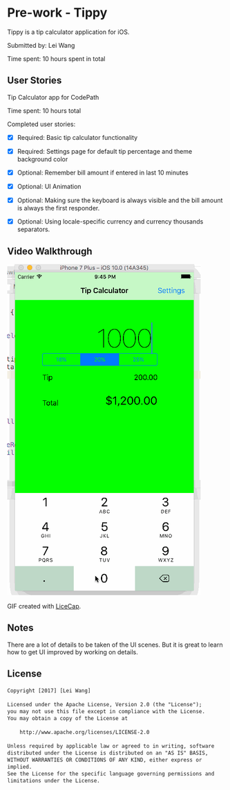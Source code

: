 # Pre-work - Tippy

Tippy is a tip calculator application for iOS.

Submitted by: Lei Wang

Time spent: 10 hours spent in total

## User Stories

Tip Calculator app for CodePath

Time spent: 10 hours total

Completed user stories:

* [x] Required: Basic tip calculator functionality
* [x] Required: Settings page for default tip percentage and theme background color
* [x] Optional: Remember bill amount if entered in last 10 minutes
* [x] Optional: UI Animation
* [X] Optional: Making sure the keyboard is always visible and the bill amount is always the first responder.
* [X] Optional: Using locale-specific currency and currency thousands separators.


## Video Walkthrough

![](./tipCalculator.gif)


GIF created with [LiceCap](http://www.cockos.com/licecap/).

## Notes

There are a lot of details to be taken of the UI scenes. But it is great to learn how to get UI improved by working on details.
## License

    Copyright [2017] [Lei Wang]

    Licensed under the Apache License, Version 2.0 (the "License");
    you may not use this file except in compliance with the License.
    You may obtain a copy of the License at

        http://www.apache.org/licenses/LICENSE-2.0

    Unless required by applicable law or agreed to in writing, software
    distributed under the License is distributed on an "AS IS" BASIS,
    WITHOUT WARRANTIES OR CONDITIONS OF ANY KIND, either express or implied.
    See the License for the specific language governing permissions and
    limitations under the License.

